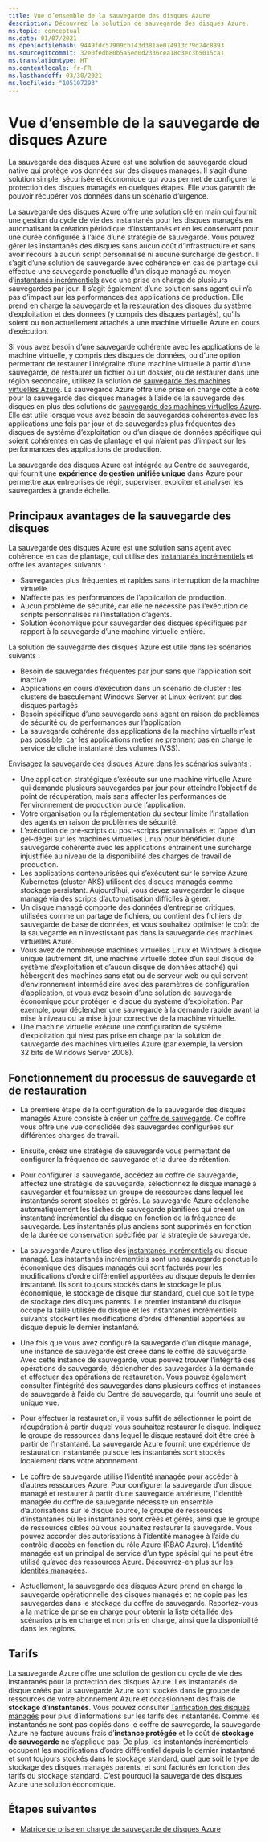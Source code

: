 ```yaml
---
title: Vue d’ensemble de la sauvegarde des disques Azure
description: Découvrez la solution de sauvegarde des disques Azure.
ms.topic: conceptual
ms.date: 01/07/2021
ms.openlocfilehash: 9449fdc57909cb143d381ae074913c79d24c8893
ms.sourcegitcommit: 32e0fedb80b5a5ed0d2336cea18c3ec3b5015ca1
ms.translationtype: HT
ms.contentlocale: fr-FR
ms.lasthandoff: 03/30/2021
ms.locfileid: "105107293"
---
```

# <a name="overview-of-azure-disk-backup"></a>Vue d’ensemble de la sauvegarde de disques Azure

La sauvegarde des disques Azure est une solution de sauvegarde cloud native qui protège vos données sur des disques managés. Il s’agit d’une solution simple, sécurisée et économique qui vous permet de configurer la protection des disques managés en quelques étapes. Elle vous garantit de pouvoir récupérer vos données dans un scénario d’urgence.

La sauvegarde des disques Azure offre une solution clé en main qui fournit une gestion du cycle de vie des instantanés pour les disques managés en automatisant la création périodique d’instantanés et en les conservant pour une durée configurée à l’aide d’une stratégie de sauvegarde. Vous pouvez gérer les instantanés des disques sans aucun coût d’infrastructure et sans avoir recours à aucun script personnalisé ni aucune surcharge de gestion. Il s’agit d’une solution de sauvegarde avec cohérence en cas de plantage qui effectue une sauvegarde ponctuelle d’un disque managé au moyen d’[instantanés incrémentiels](../virtual-machines/disks-incremental-snapshots.md) avec une prise en charge de plusieurs sauvegardes par jour. Il s’agit également d’une solution sans agent qui n’a pas d’impact sur les performances des applications de production. Elle prend en charge la sauvegarde et la restauration des disques du système d’exploitation et des données (y compris des disques partagés), qu’ils soient ou non actuellement attachés à une machine virtuelle Azure en cours d’exécution.

Si vous avez besoin d’une sauvegarde cohérente avec les applications de la machine virtuelle, y compris des disques de données, ou d’une option permettant de restaurer l’intégralité d’une machine virtuelle à partir d’une sauvegarde, de restaurer un fichier ou un dossier, ou de restaurer dans une région secondaire, utilisez la solution de [sauvegarde des machines virtuelles Azure](backup-azure-vms-introduction.md). La sauvegarde Azure offre une prise en charge côte à côte pour la sauvegarde des disques managés à l’aide de la sauvegarde des disques en plus des solutions de [sauvegarde des machines virtuelles Azure](./backup-azure-vms-introduction.md). Elle est utile lorsque vous avez besoin de sauvegardes cohérentes avec les applications une fois par jour et de sauvegardes plus fréquentes des disques de système d’exploitation ou d’un disque de données spécifique qui soient cohérentes en cas de plantage et qui n’aient pas d’impact sur les performances des applications de production.

La sauvegarde des disques Azure est intégrée au Centre de sauvegarde, qui fournit une **expérience de gestion unifiée unique** dans Azure pour permettre aux entreprises de régir, superviser, exploiter et analyser les sauvegardes à grande échelle.

## <a name="key-benefits-of-disk-backup"></a>Principaux avantages de la sauvegarde des disques

La sauvegarde des disques Azure est une solution sans agent avec cohérence en cas de plantage, qui utilise des [instantanés incrémentiels](../virtual-machines/disks-incremental-snapshots.md) et offre les avantages suivants :

- Sauvegardes plus fréquentes et rapides sans interruption de la machine virtuelle.
- N’affecte pas les performances de l’application de production.
- Aucun problème de sécurité, car elle ne nécessite pas l’exécution de scripts personnalisés ni l’installation d’agents.
- Solution économique pour sauvegarder des disques spécifiques par rapport à la sauvegarde d’une machine virtuelle entière.

La solution de sauvegarde des disques Azure est utile dans les scénarios suivants :

- Besoin de sauvegardes fréquentes par jour sans que l’application soit inactive
- Applications en cours d’exécution dans un scénario de cluster : les clusters de basculement Windows Server et Linux écrivent sur des disques partagés
- Besoin spécifique d’une sauvegarde sans agent en raison de problèmes de sécurité ou de performances sur l’application
- La sauvegarde cohérente des applications de la machine virtuelle n’est pas possible, car les applications métier ne prennent pas en charge le service de cliché instantané des volumes (VSS).

Envisagez la sauvegarde des disques Azure dans les scénarios suivants :

- Une application stratégique s’exécute sur une machine virtuelle Azure qui demande plusieurs sauvegardes par jour pour atteindre l’objectif de point de récupération, mais sans affecter les performances de l’environnement de production ou de l’application.
- Votre organisation ou la réglementation du secteur limite l’installation des agents en raison de problèmes de sécurité.
- L’exécution de pré-scripts ou post-scripts personnalisés et l’appel d’un gel-dégel sur les machines virtuelles Linux pour bénéficier d’une sauvegarde cohérente avec les applications entraînent une surcharge injustifiée au niveau de la disponibilité des charges de travail de production.
- Les applications conteneurisées qui s’exécutent sur le service Azure Kubernetes (cluster AKS) utilisent des disques managés comme stockage persistant. Aujourd’hui, vous devez sauvegarder le disque managé via des scripts d’automatisation difficiles à gérer.
- Un disque managé comporte des données d’entreprise critiques, utilisées comme un partage de fichiers, ou contient des fichiers de sauvegarde de base de données, et vous souhaitez optimiser le coût de la sauvegarde en n’investissant pas dans la sauvegarde des machines virtuelles Azure.
- Vous avez de nombreuse machines virtuelles Linux et Windows à disque unique (autrement dit, une machine virtuelle dotée d’un seul disque de système d’exploitation et d’aucun disque de données attaché) qui hébergent des machines sans état ou de serveur web ou qui servent d’environnement intermédiaire avec des paramètres de configuration d’application, et vous avez besoin d’une solution de sauvegarde économique pour protéger le disque du système d’exploitation. Par exemple, pour déclencher une sauvegarde à la demande rapide avant la mise à niveau ou la mise à jour corrective de la machine virtuelle.
- Une machine virtuelle exécute une configuration de système d’exploitation qui n’est pas prise en charge par la solution de sauvegarde des machines virtuelles Azure (par exemple, la version 32 bits de Windows Server 2008).

## <a name="how-the-backup-and-restore-process-works"></a>Fonctionnement du processus de sauvegarde et de restauration

- La première étape de la configuration de la sauvegarde des disques managés Azure consiste à créer un [coffre de sauvegarde](backup-vault-overview.md). Ce coffre vous offre une vue consolidée des sauvegardes configurées sur différentes charges de travail.

- Ensuite, créez une stratégie de sauvegarde vous permettant de configurer la fréquence de sauvegarde et la durée de rétention.

- Pour configurer la sauvegarde, accédez au coffre de sauvegarde, affectez une stratégie de sauvegarde, sélectionnez le disque managé à sauvegarder et fournissez un groupe de ressources dans lequel les instantanés seront stockés et gérés. La sauvegarde Azure déclenche automatiquement les tâches de sauvegarde planifiées qui créent un instantané incrémentiel du disque en fonction de la fréquence de sauvegarde. Les instantanés plus anciens sont supprimés en fonction de la durée de conservation spécifiée par la stratégie de sauvegarde.

- La sauvegarde Azure utilise des [instantanés incrémentiels](../virtual-machines/disks-incremental-snapshots.md#restrictions) du disque managé. Les instantanés incrémentiels sont une sauvegarde ponctuelle économique des disques managés qui sont facturés pour les modifications d’ordre différentiel apportées au disque depuis le dernier instantané. Ils sont toujours stockés dans le stockage le plus économique, le stockage de disque dur standard, quel que soit le type de stockage des disques parents. Le premier instantané du disque occupe la taille utilisée du disque et les instantanés incrémentiels suivants stockent les modifications d’ordre différentiel apportées au disque depuis le dernier instantané.

- Une fois que vous avez configuré la sauvegarde d’un disque managé, une instance de sauvegarde est créée dans le coffre de sauvegarde. Avec cette instance de sauvegarde, vous pouvez trouver l’intégrité des opérations de sauvegarde, déclencher des sauvegardes à la demande et effectuer des opérations de restauration. Vous pouvez également consulter l’intégrité des sauvegardes dans plusieurs coffres et instances de sauvegarde à l’aide du Centre de sauvegarde, qui fournit une seule et unique vue.

- Pour effectuer la restauration, il vous suffit de sélectionner le point de récupération à partir duquel vous souhaitez restaurer le disque. Indiquez le groupe de ressources dans lequel le disque restauré doit être créé à partir de l’instantané. La sauvegarde Azure fournit une expérience de restauration instantanée puisque les instantanés sont stockés localement dans votre abonnement.

- Le coffre de sauvegarde utilise l’identité managée pour accéder à d’autres ressources Azure. Pour configurer la sauvegarde d’un disque managé et restaurer à partir d’une sauvegarde antérieure, l’identité managée du coffre de sauvegarde nécessite un ensemble d’autorisations sur le disque source, le groupe de ressources d’instantanés où les instantanés sont créés et gérés, ainsi que le groupe de ressources cibles où vous souhaitez restaurer la sauvegarde. Vous pouvez accorder des autorisations à l’identité managée à l’aide du contrôle d’accès en fonction du rôle Azure (RBAC Azure). L’identité managée est un principal de service d’un type spécial qui ne peut être utilisé qu’avec des ressources Azure. Découvrez-en plus sur les [identités managées](../active-directory/managed-identities-azure-resources/overview.md).

- Actuellement, la sauvegarde des disques Azure prend en charge la sauvegarde opérationnelle des disques managés et ne copie pas les sauvegardes dans le stockage du coffre de sauvegarde. Reportez-vous à la [matrice de prise en charge ](disk-backup-support-matrix.md) pour obtenir la liste détaillée des scénarios pris en charge et non pris en charge, ainsi que la disponibilité dans les régions.

## <a name="pricing"></a>Tarifs

La sauvegarde Azure offre une solution de gestion du cycle de vie des instantanés pour la protection des disques Azure. Les instantanés de disque créés par la sauvegarde Azure sont stockés dans le groupe de ressources de votre abonnement Azure et occasionnent des frais de **stockage d’instantanés**. Vous pouvez consulter [Tarification des disques managés](https://azure.microsoft.com/pricing/details/managed-disks/) pour plus d’informations sur les tarifs des instantanés. Comme les instantanés ne sont pas copiés dans le coffre de sauvegarde, la sauvegarde Azure ne facture aucuns frais d’**instance protégée** et le coût de **stockage de sauvegarde** ne s’applique pas. De plus, les instantanés incrémentiels occupent les modifications d’ordre différentiel depuis le dernier instantané et sont toujours stockés dans le stockage standard, quel que soit le type de stockage des disques managés parents, et sont facturés en fonction des tarifs du stockage standard. C’est pourquoi la sauvegarde des disques Azure une solution économique.

## <a name="next-steps"></a>Étapes suivantes

- [Matrice de prise en charge de sauvegarde de disques Azure](disk-backup-support-matrix.md)
